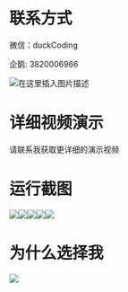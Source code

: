 # 联系方式

微信：duckCoding

企鹅: 3820006966

![在这里插入图片描述](http://upload.cxycsx.vip/91ab4bcb4f2c4c6db86365bb6d6e9c62.jpeg)

# 详细视频演示

请联系我获取更详细的演示视频

# 运行截图

![](http://www.bysj52.com/uploadfile/ueditor/image/202306/%E6%AF%95%E8%AE%BEssm249%E4%BD%9C%E4%B8%9A%E6%8F%90%E4%BA%A4%E4%B8%8E%E6%9F%A5%E6%94%B6%E7%B3%BB%E7%BB%9F%E6%AF%95%E4%B8%9A%E8%AE%BE%E8%AE%A1/1.png)![](http://www.bysj52.com/uploadfile/ueditor/image/202306/%E6%AF%95%E8%AE%BEssm249%E4%BD%9C%E4%B8%9A%E6%8F%90%E4%BA%A4%E4%B8%8E%E6%9F%A5%E6%94%B6%E7%B3%BB%E7%BB%9F%E6%AF%95%E4%B8%9A%E8%AE%BE%E8%AE%A1/2.png)![](http://www.bysj52.com/uploadfile/ueditor/image/202306/%E6%AF%95%E8%AE%BEssm249%E4%BD%9C%E4%B8%9A%E6%8F%90%E4%BA%A4%E4%B8%8E%E6%9F%A5%E6%94%B6%E7%B3%BB%E7%BB%9F%E6%AF%95%E4%B8%9A%E8%AE%BE%E8%AE%A1/3.png)![](http://www.bysj52.com/uploadfile/ueditor/image/202306/%E6%AF%95%E8%AE%BEssm249%E4%BD%9C%E4%B8%9A%E6%8F%90%E4%BA%A4%E4%B8%8E%E6%9F%A5%E6%94%B6%E7%B3%BB%E7%BB%9F%E6%AF%95%E4%B8%9A%E8%AE%BE%E8%AE%A1/4.png)![](http://www.bysj52.com/uploadfile/ueditor/image/202306/%E6%AF%95%E8%AE%BEssm249%E4%BD%9C%E4%B8%9A%E6%8F%90%E4%BA%A4%E4%B8%8E%E6%9F%A5%E6%94%B6%E7%B3%BB%E7%BB%9F%E6%AF%95%E4%B8%9A%E8%AE%BE%E8%AE%A1/5.png)

# 为什么选择我

![](http://upload.cxycsx.vip/%E7%A8%8B%E5%BA%8F%E8%AE%BE%E8%AE%A1.png)


